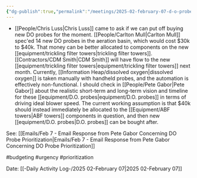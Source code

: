 ```yaml
---
{"dg-publish":true,"permalink":"/meetings/2025-02-february-07-d-o-probe-prioritization-vs-abf-equipment/","noteIcon":"","created":"2025-02-07T08:52:19.750-06:00"}
---
```


- [[People/Chris Luss\|Chris Luss]] came to ask if we can put off buying new DO probes for the moment. [[People/Carlton Mull\|Carlton Mull]] spec'ed 14 new DO probes in the aeration basin, which would cost $30k to $40k. That money can be better allocated to components on the new [[equipment/trickling filter towers\|trickling filter towers]]. [[Contractors/CDM Smith\|CDM Smith]] will have flow to the new [[equipment/trickling filter towers\|equipment/trickling filter towers]] next month.  Currently, [[Information Heap/dissolved oxygen\|dissolved oxygen]] is taken manually with handheld probes, and the automation is effectively non-functional. I should check in [[People/Pete Gabor\|Pete Gabor]] about the realistic short-term and long-term vision and timeline for these [[equipment/D.O. probes\|equipment/D.O. probes]] in terms of driving ideal blower speed. The current working assumption is that $40k should instead immediately be allocated to the [[Equipment/ABF towers\|ABF towers]] components in question, and then new [[equipment/D.O. probes\|D.O. probes]] can be bought after.

See: [[Emails/Feb 7 - Email Response from Pete Gabor Concerning DO Probe Prioritization\|Emails/Feb 7 - Email Response from Pete Gabor Concerning DO Probe Prioritization]]

#budgeting
#urgency
#prioritization

Date: [[-Daily Activity Log-/2025 02-February 07\|2025 02-February 07]] 

